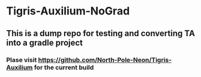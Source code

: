 # Tigris-Auxilium-NoGrad


## This is a dump repo for testing and converting TA into a gradle project
### Plase visit https://github.com/North-Pole-Neon/Tigris-Auxilium for the current build
